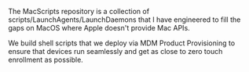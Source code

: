The MacScripts repository is a collection of scripts/LaunchAgents/LaunchDaemons that I have engineered to fill the gaps on MacOS where Apple doesn't provide Mac APIs.

We build shell scripts that we deploy via MDM Product Provisioning to ensure that devices run seamlessly and get as close to zero touch enrollment as possible.
